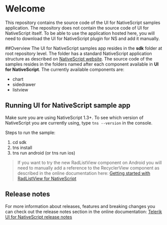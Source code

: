 # Welcome
This repository contains the source code of the UI for NativeScript samples application. The repository does not contain the source code of UI for NativeScript itself. To be able to use the application hosted here, you will need to download the UI for NativeScript plugin for NS and add it manually.

##Overview
The UI for NativeScript samples app resides in the **sdk** folder at root repository level. The folder has a standard NativeScript application structure as described on [NativeScript website](http://docs.nativescript.org/hello-world/hello-world-ns-cli). The source code of the samples resides in the folders named after each component available in **UI for NativeScript**. The currently available components are:

- chart
- sidedrawer
- listview

## Running **UI for NativeScript** sample app
Make sure you are using NativeScript 1.3+. To see which version of NativeScript you are currently using, type `tns --version` in the console.

Steps to run the sample:

1. cd sdk
2. tns install
3. tns run android (or tns run ios)

> If you want to try the new RadListView component on Android you will need to manually add a reference to the RecyclerView component as described in the online documentation here: [Getting started with RadListView for NativeScript](http://docs.telerik.com/devtools/nativescript-ui/Controls/ListView/listview-getting-started)

## Release notes
For more information about releases, features and breaking changes you can check out the release notes section in the online documentation:
[Telerik UI for NativeScript release notes](http://docs.telerik.com/devtools/nativescript-ui/release-notes)
